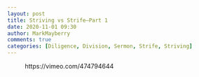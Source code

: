 ```yaml
---
layout: post
title: Striving vs Strife—Part 1
date: 2020-11-01 09:30
author: MarkMayberry
comments: true
categories: [Diligence, Division, Sermon, Strife, Striving]
---
```

<!-- wp:core-embed/vimeo {"url":"https://vimeo.com/474794644","type":"video","providerNameSlug":"vimeo","className":"wp-embed-aspect-4-3 wp-has-aspect-ratio"} -->
<figure class="wp-block-embed-vimeo wp-block-embed is-type-video is-provider-vimeo wp-embed-aspect-4-3 wp-has-aspect-ratio"><div class="wp-block-embed__wrapper">
https://vimeo.com/474794644
</div></figure>
<!-- /wp:core-embed/vimeo -->
